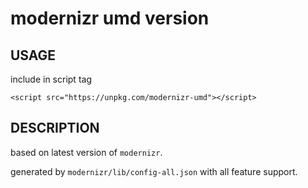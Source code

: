 # modernizr umd version

## USAGE

include in script tag

```
<script src="https://unpkg.com/modernizr-umd"></script>
```

## DESCRIPTION

based on latest version of `modernizr`.

generated by `modernizr/lib/config-all.json` with all feature support.
